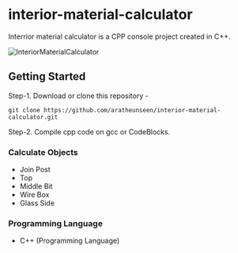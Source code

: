 # interior-material-calculator

Interrior material calculator is a CPP console project created in C++.

![InteriorMaterialCalculator](https://user-images.githubusercontent.com/62181222/92829464-0fc08100-f3f6-11ea-99ee-6576c9f5ba1c.png)

## Getting Started

 Step-1. Download or clone this repository -

    git clone https://github.com/aratheunseen/interior-material-calculator.git

 Step-2. Compile cpp code on gcc or CodeBlocks.

### Calculate Objects
- Join Post
- Top
- Middle Bit
- Wire Box
- Glass Side

### Programming Language

- C++ (Programming Language)
